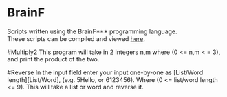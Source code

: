 # BrainF
Scripts written using the BrainF*** programming language.<br>
These scripts can be compiled and viewed <a href="http://fatiherikli.github.io/brainfuck-visualizer/" target="_blank">here</a>.

#Multiply2
This program will take in 2 integers n,m where (0 <= n,m < = 3), and print the product of the two.

#Reverse
In the input field enter your input one-by-one as [List/Word length][List/Word], (e.g. 5Hello, or 6123456).  Where (0 <= list/word length <= 9).
This will take a list or word and reverse it.

